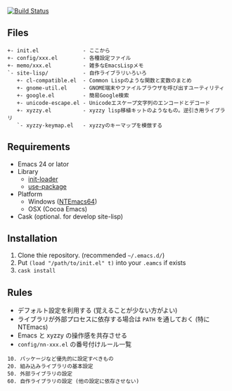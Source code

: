 [![Build Status](https://travis-ci.org/kosh04/emacs-lisp.svg)](https://travis-ci.org/kosh04/emacs-lisp)

## Files

```
+- init.el              - ここから
+- config/xxx.el        - 各種設定ファイル
+- memo/xxx.el          - 雑多なEmacsLispメモ
`- site-lisp/           - 自作ライブラリいろいろ
   +- cl-compatible.el  - Common Lispのような関数と変数のまとめ
   +- gnome-util.el     - GNOME端末やファイルブラウザを呼び出すユーティリティ
   +- google.el         - 簡易Google検索
   +- unicode-escape.el - Unicodeエスケープ文字列のエンコードとデコード
   +- xyzzy.el          - xyzzy lisp移植キットのようなもの。逆引き用ライブラリ
   `- xyzzy-keymap.el   - xyzzyのキーマップを模倣する
```

## Requirements

- Emacs 24 or lator
- Library
  - [init-loader](https://github.com/emacs-jp/init-loader)
  - [use-package](https://github.com/jwiegley/use-package)
- Platform
  - Windows ([NTEmacs64](https://github.com/chuntaro/NTEmacs64))
  - OSX (Cocoa Emacs)
- Cask (optional. for develop site-lisp)

## Installation

1. Clone thie repository. (recommended `~/.emacs.d/`)
2. Put `(load "/path/to/init.el" t)` into your `.eamcs` if exists
3. `cask install`

## Rules

- デフォルト設定を利用する (覚えることが少ない方がよい)
- ライブラリが外部プロセスに依存する場合は `PATH` を通しておく (特に NTEmacs)
- Emacs と xyzzy の操作感を共存させる
- `config/nn-xxx.el` の番号付けルール一覧

```
10. パッケージなど優先的に設定すべきもの
20. 組み込みライブラリの基本設定
50. 外部ライブラリの設定
60. 自作ライブラリの設定 (他の設定に依存させない)
```
